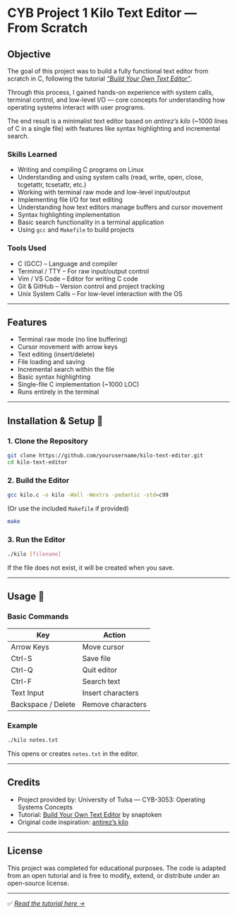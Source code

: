# CYB Project 1 Kilo Text Editor — From Scratch 
## Objective

The goal of this project was to build a fully functional text editor from scratch in C, following the tutorial [*“Build Your Own Text Editor”*](https://viewsourcecode.org/snaptoken/kilo/).

Through this process, I gained hands-on experience with system calls, terminal control, and low-level I/O — core concepts for understanding how operating systems interact with user programs.

The end result is a minimalist text editor based on *antirez’s kilo* (~1000 lines of C in a single file) with features like syntax highlighting and incremental search.

### Skills Learned

* Writing and compiling C programs on Linux
* Understanding and using system calls (read, write, open, close, tcgetattr, tcsetattr, etc.)
* Working with terminal raw mode and low-level input/output
* Implementing file I/O for text editing
* Understanding how text editors manage buffers and cursor movement
* Syntax highlighting implementation
* Basic search functionality in a terminal application
* Using `gcc` and `Makefile` to build projects

### Tools Used

* C (GCC) – Language and compiler
* Terminal / TTY – For raw input/output control
* Vim / VS Code – Editor for writing C code
* Git & GitHub – Version control and project tracking
* Unix System Calls – For low-level interaction with the OS

---

## Features 

* Terminal raw mode (no line buffering)
* Cursor movement with arrow keys
* Text editing (insert/delete)
* File loading and saving
* Incremental search within the file
* Basic syntax highlighting
* Single-file C implementation (~1000 LOC)
* Runs entirely in the terminal

---

## Installation & Setup 🧭

### 1. Clone the Repository

```bash
git clone https://github.com/yourusername/kilo-text-editor.git
cd kilo-text-editor
```

### 2. Build the Editor

```bash
gcc kilo.c -o kilo -Wall -Wextra -pedantic -std=c99
```

(Or use the included `Makefile` if provided)

```bash
make
```

### 3. Run the Editor

```bash
./kilo [filename]
```

If the file does not exist, it will be created when you save.

---

## Usage 📝

### Basic Commands

| Key                | Action            |
| ------------------ | ----------------- |
| Arrow Keys         | Move cursor       |
| Ctrl-S             | Save file         |
| Ctrl-Q             | Quit editor       |
| Ctrl-F             | Search text       |
| Text Input         | Insert characters |
| Backspace / Delete | Remove characters |

### Example

```bash
./kilo notes.txt
```

This opens or creates `notes.txt` in the editor.

---


## Credits
* Project provided by: University of Tulsa — CYB-3053: Operating Systems Concepts
* Tutorial: [Build Your Own Text Editor](https://viewsourcecode.org/snaptoken/kilo/) by snaptoken
* Original code inspiration: [antirez’s kilo](https://github.com/antirez/kilo)

---

## License

This project was completed for educational purposes.
The code is adapted from an open tutorial and is free to modify, extend, or distribute under an open-source license.

---

✅ *[Read the tutorial here →](https://viewsourcecode.org/snaptoken/kilo/)*

